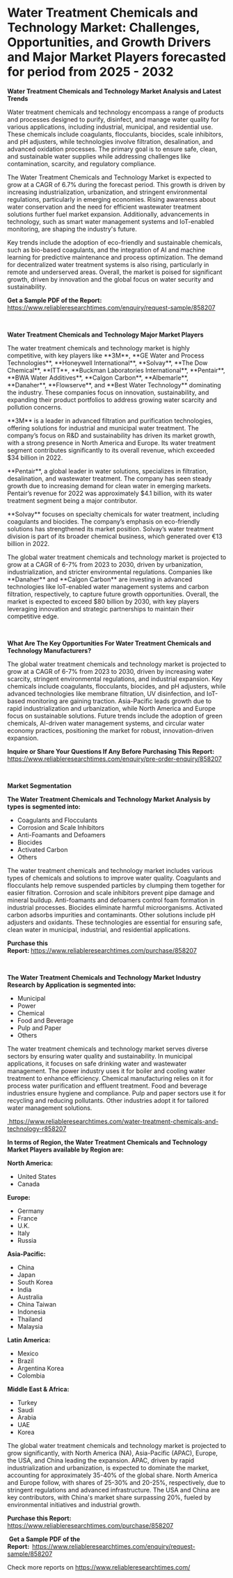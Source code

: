 <p><h1>Water Treatment Chemicals and Technology Market: Challenges, Opportunities, and Growth Drivers and Major Market Players forecasted for period from 2025 - 2032</h1></p><p><strong>Water Treatment Chemicals and Technology Market Analysis and Latest Trends</strong></p>
<p><p>Water treatment chemicals and technology encompass a range of products and processes designed to purify, disinfect, and manage water quality for various applications, including industrial, municipal, and residential use. These chemicals include coagulants, flocculants, biocides, scale inhibitors, and pH adjusters, while technologies involve filtration, desalination, and advanced oxidation processes. The primary goal is to ensure safe, clean, and sustainable water supplies while addressing challenges like contamination, scarcity, and regulatory compliance.</p><p>The Water Treatment Chemicals and Technology Market is expected to grow at a CAGR of 6.7% during the forecast period. This growth is driven by increasing industrialization, urbanization, and stringent environmental regulations, particularly in emerging economies. Rising awareness about water conservation and the need for efficient wastewater treatment solutions further fuel market expansion. Additionally, advancements in technology, such as smart water management systems and IoT-enabled monitoring, are shaping the industry's future.</p><p>Key trends include the adoption of eco-friendly and sustainable chemicals, such as bio-based coagulants, and the integration of AI and machine learning for predictive maintenance and process optimization. The demand for decentralized water treatment systems is also rising, particularly in remote and underserved areas. Overall, the market is poised for significant growth, driven by innovation and the global focus on water security and sustainability.</p></p>
<p><strong>Get a Sample PDF of the Report:&nbsp;</strong> <a href="https://www.reliableresearchtimes.com/enquiry/request-sample/858207?utm_campaign=2136&utm_medium=2&utm_source=Github&utm_content=ia&utm_term=25012025&utm_id=water-treatment-chemicals-and-technology">https://www.reliableresearchtimes.com/enquiry/request-sample/858207</a></p>
<p>&nbsp;</p>
<p><strong>Water Treatment Chemicals and Technology Major Market Players</strong></p>
<p><p>The water treatment chemicals and technology market is highly competitive, with key players like **3M**, **GE Water and Process Technologies**, **Honeywell International**, **Solvay**, **The Dow Chemical**, **ITT**, **Buckman Laboratories International**, **Pentair**, **BWA Water Additives**, **Calgon Carbon**, **Albemarle**, **Danaher**, **Flowserve**, and **Best Water Technology** dominating the industry. These companies focus on innovation, sustainability, and expanding their product portfolios to address growing water scarcity and pollution concerns.</p><p>**3M** is a leader in advanced filtration and purification technologies, offering solutions for industrial and municipal water treatment. The company’s focus on R&D and sustainability has driven its market growth, with a strong presence in North America and Europe. Its water treatment segment contributes significantly to its overall revenue, which exceeded $34 billion in 2022.</p><p>**Pentair**, a global leader in water solutions, specializes in filtration, desalination, and wastewater treatment. The company has seen steady growth due to increasing demand for clean water in emerging markets. Pentair’s revenue for 2022 was approximately $4.1 billion, with its water treatment segment being a major contributor.</p><p>**Solvay** focuses on specialty chemicals for water treatment, including coagulants and biocides. The company’s emphasis on eco-friendly solutions has strengthened its market position. Solvay’s water treatment division is part of its broader chemical business, which generated over €13 billion in 2022.</p><p>The global water treatment chemicals and technology market is projected to grow at a CAGR of 6-7% from 2023 to 2030, driven by urbanization, industrialization, and stricter environmental regulations. Companies like **Danaher** and **Calgon Carbon** are investing in advanced technologies like IoT-enabled water management systems and carbon filtration, respectively, to capture future growth opportunities. Overall, the market is expected to exceed $80 billion by 2030, with key players leveraging innovation and strategic partnerships to maintain their competitive edge.</p></p>
<p>&nbsp;</p>
<p><strong>What Are The Key Opportunities For Water Treatment Chemicals and Technology Manufacturers?</strong></p>
<p><p>The global water treatment chemicals and technology market is projected to grow at a CAGR of 6-7% from 2023 to 2030, driven by increasing water scarcity, stringent environmental regulations, and industrial expansion. Key chemicals include coagulants, flocculants, biocides, and pH adjusters, while advanced technologies like membrane filtration, UV disinfection, and IoT-based monitoring are gaining traction. Asia-Pacific leads growth due to rapid industrialization and urbanization, while North America and Europe focus on sustainable solutions. Future trends include the adoption of green chemicals, AI-driven water management systems, and circular water economy practices, positioning the market for robust, innovation-driven expansion.</p></p>
<p><strong>Inquire or Share Your Questions If Any Before Purchasing This Report:</strong> <a href="https://www.reliableresearchtimes.com/enquiry/pre-order-enquiry/858207?utm_campaign=2136&utm_medium=2&utm_source=Github&utm_content=ia&utm_term=25012025&utm_id=water-treatment-chemicals-and-technology">https://www.reliableresearchtimes.com/enquiry/pre-order-enquiry/858207</a></p>
<p>&nbsp;</p>
<p><strong>Market Segmentation</strong></p>
<p><strong>The Water Treatment Chemicals and Technology Market Analysis by types is segmented into:</strong></p>
<p><ul><li>Coagulants and Flocculants</li><li>Corrosion and Scale Inhibitors</li><li>Anti-Foamants and Defoamers</li><li>Biocides</li><li>Activated Carbon</li><li>Others</li></ul></p>
<p><p>The water treatment chemicals and technology market includes various types of chemicals and solutions to improve water quality. Coagulants and flocculants help remove suspended particles by clumping them together for easier filtration. Corrosion and scale inhibitors prevent pipe damage and mineral buildup. Anti-foamants and defoamers control foam formation in industrial processes. Biocides eliminate harmful microorganisms. Activated carbon adsorbs impurities and contaminants. Other solutions include pH adjusters and oxidants. These technologies are essential for ensuring safe, clean water in municipal, industrial, and residential applications.</p></p>
<p><strong>Purchase this Report:&nbsp;</strong><a href="https://www.reliableresearchtimes.com/purchase/858207?utm_campaign=2136&utm_medium=2&utm_source=Github&utm_content=ia&utm_term=25012025&utm_id=water-treatment-chemicals-and-technology">https://www.reliableresearchtimes.com/purchase/858207</a></p>
<p>&nbsp;</p>
<p><strong>The Water Treatment Chemicals and Technology Market Industry Research by Application is segmented into:</strong></p>
<p><ul><li>Municipal</li><li>Power</li><li>Chemical</li><li>Food and Beverage</li><li>Pulp and Paper</li><li>Others</li></ul></p>
<p><p>The water treatment chemicals and technology market serves diverse sectors by ensuring water quality and sustainability. In municipal applications, it focuses on safe drinking water and wastewater management. The power industry uses it for boiler and cooling water treatment to enhance efficiency. Chemical manufacturing relies on it for process water purification and effluent treatment. Food and beverage industries ensure hygiene and compliance. Pulp and paper sectors use it for recycling and reducing pollutants. Other industries adopt it for tailored water management solutions.</p></p>
<p><a href="https://www.reliableresearchtimes.com/water-treatment-chemicals-and-technology-r858207?utm_campaign=2136&utm_medium=2&utm_source=Github&utm_content=ia&utm_term=25012025&utm_id=water-treatment-chemicals-and-technology">&nbsp;https://www.reliableresearchtimes.com/water-treatment-chemicals-and-technology-r858207</a></p>
<p><strong>In terms of Region, the Water Treatment Chemicals and Technology Market Players available by Region are:</strong></p>
<p>
    <p> <strong> North America: </strong>
        <ul>
            <li>United States</li>
            <li>Canada</li>
        </ul>
        </p> 
    <p> <strong> Europe: </strong>
        <ul>
            <li>Germany</li>
            <li>France</li>
            <li>U.K.</li>
            <li>Italy</li>
            <li>Russia</li>
        </ul>
        </p> 
    <p> <strong> Asia-Pacific: </strong>
        <ul>
            <li>China</li>
            <li>Japan</li>
            <li>South Korea</li>
            <li>India</li>
            <li>Australia</li>
            <li>China Taiwan</li>
            <li>Indonesia</li>
            <li>Thailand</li>
            <li>Malaysia</li>
        </ul>
        </p> 
    <p> <strong> Latin America: </strong>
        <ul>
            <li>Mexico</li>
            <li>Brazil</li>
            <li>Argentina Korea</li>
            <li>Colombia</li>
        </ul>
        </p> 
    <p> <strong> Middle East & Africa: </strong>
        <ul>
            <li>Turkey</li>
            <li>Saudi</li>
            <li>Arabia</li>
            <li>UAE</li>
            <li>Korea</li>
        </ul>
    </p>
    </p>
<p><p>The global water treatment chemicals and technology market is projected to grow significantly, with North America (NA), Asia-Pacific (APAC), Europe, the USA, and China leading the expansion. APAC, driven by rapid industrialization and urbanization, is expected to dominate the market, accounting for approximately 35-40% of the global share. North America and Europe follow, with shares of 25-30% and 20-25%, respectively, due to stringent regulations and advanced infrastructure. The USA and China are key contributors, with China's market share surpassing 20%, fueled by environmental initiatives and industrial growth.</p></p>
<p><strong>Purchase this Report: </strong><a href="https://www.reliableresearchtimes.com/purchase/858207?utm_campaign=2136&utm_medium=2&utm_source=Github&utm_content=ia&utm_term=25012025&utm_id=water-treatment-chemicals-and-technology">https://www.reliableresearchtimes.com/purchase/858207</a></p>
<p>&nbsp;<strong>Get a Sample PDF of the Report:&nbsp;&nbsp;</strong><a href="https://www.reliableresearchtimes.com/enquiry/request-sample/858207?utm_campaign=2136&utm_medium=2&utm_source=Github&utm_content=ia&utm_term=25012025&utm_id=water-treatment-chemicals-and-technology">https://www.reliableresearchtimes.com/enquiry/request-sample/858207</a></p>
<p><strong></strong></p>
<p>Check more reports on <a href="https://www.reliableresearchtimes.com/?utm_campaign=2136&utm_medium=2&utm_source=Github&utm_content=ia&utm_term=25012025&utm_id=water-treatment-chemicals-and-technology">https://www.reliableresearchtimes.com/</a></p>